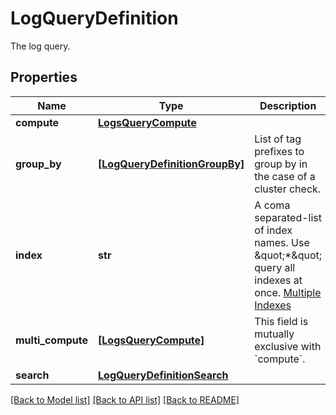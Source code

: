 # LogQueryDefinition

The log query.

## Properties
Name | Type | Description | Notes
------------ | ------------- | ------------- | -------------
**compute** | [**LogsQueryCompute**](LogsQueryCompute.md) |  | [optional] 
**group_by** | [**[LogQueryDefinitionGroupBy]**](LogQueryDefinitionGroupBy.md) | List of tag prefixes to group by in the case of a cluster check. | [optional] 
**index** | **str** | A coma separated-list of index names. Use \&quot;*\&quot; query all indexes at once. [Multiple Indexes](https://docs.datadoghq.com/logs/indexes/#multiple-indexes) | [optional] 
**multi_compute** | [**[LogsQueryCompute]**](LogsQueryCompute.md) | This field is mutually exclusive with &#x60;compute&#x60;. | [optional] 
**search** | [**LogQueryDefinitionSearch**](LogQueryDefinitionSearch.md) |  | [optional] 

[[Back to Model list]](README.md#documentation-for-models) [[Back to API list]](README.md#documentation-for-api-endpoints) [[Back to README]](README.md)


